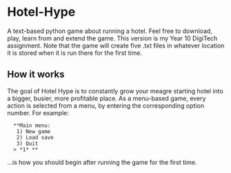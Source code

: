 # Hotel-Hype
 A text-based python game about running a hotel.
 Feel free to download, play, learn from and extend the game. This version is my Year 10 DigiTech assignment.
 Note that the game will create five .txt files in whatever location it is stored when it is run there for the first time.

## How it works
The goal of Hotel Hype is to constantly grow your meagre starting hotel into a bigger, busier, more profitable place. As a menu-based game, every action is selected from a menu, by entering the corresponding option number. For example:

      **Main menu:
       1) New game
       2) Load save
       3) Quit
      > *1* **
      
...is how you should begin after running the game for the first time.
